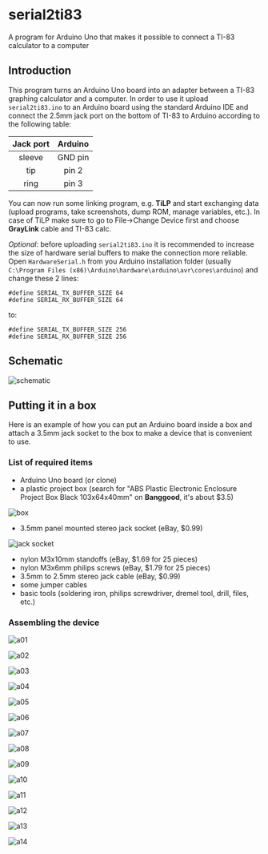 # serial2ti83
A program for Arduino Uno that makes it possible to connect a TI-83 calculator to a computer

## Introduction
This program turns an Arduino Uno board into an adapter between a TI-83 graphing calculator and a computer. In order to use it upload `serial2ti83.ino` to an Arduino board using the standard Arduino IDE and connect the 2.5mm jack port on the bottom of TI-83 to Arduino according to the following table:

| Jack port     | Arduino       | 
|:-------------:|:-------------:|
| sleeve        | GND pin       |
| tip           | pin 2         |
| ring          | pin 3         | 
   
You can now run some linking program, e.g. **TiLP** and start exchanging data (upload programs, take screenshots, dump ROM, manage variables, etc.). In case of TiLP make sure to go to File->Change Device first and choose **GrayLink** cable and TI-83 calc.

_Optional_: before uploading `serial2ti83.ino` it is recommended to increase the size of hardware serial buffers to make the connection more reliable. Open `HardwareSerial.h` from you Arduino installation folder (usually `C:\Program Files (x86)\Arduino\hardware\arduino\avr\cores\arduino`) and change these 2 lines:

    #define SERIAL_TX_BUFFER_SIZE 64
    #define SERIAL_RX_BUFFER_SIZE 64

to:

    #define SERIAL_TX_BUFFER_SIZE 256
    #define SERIAL_RX_BUFFER_SIZE 256
    
## Schematic

![schematic](images/s.png)

## Putting it in a box
Here is an example of how you can put an Arduino board inside a box and attach a 3.5mm jack socket to the box to make a device that is convenient to use.

### List of required items
* Arduino Uno board (or clone)
* a plastic project box (search for "ABS Plastic Electronic Enclosure Project Box Black 103x64x40mm" on **Banggood**, it's about $3.5)

![box](images/b.jpg)

* 3.5mm panel mounted stereo jack socket (eBay, $0.99)

![jack socket](images/jack_socket.jpg)

* nylon M3x10mm standoffs (eBay, $1.69 for 25 pieces)
* nylon M3x6mm philips screws (eBay, $1.79 for 25 pieces)
* 3.5mm to 2.5mm stereo jack cable (eBay, $0.99)
* some jumper cables
* basic tools (soldering iron, philips screwdriver, dremel tool, drill, files, etc.)

### Assembling the device

![a01](images/a01.jpg)

![a02](images/a02.jpg)

![a03](images/a03.jpg)

![a04](images/a04.jpg)

![a05](images/a05.jpg)

![a06](images/a06.jpg)

![a07](images/a07.jpg)

![a08](images/a08.jpg)

![a09](images/a09.jpg)

![a10](images/a10.jpg)

![a11](images/a11.jpg)

![a12](images/a12.jpg)

![a13](images/a13.jpg)

![a14](images/a14.jpg)

